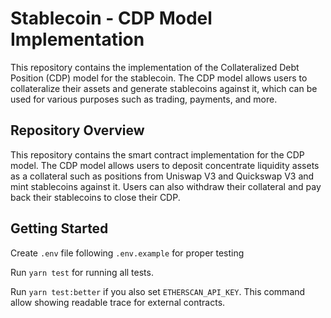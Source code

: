 # Stablecoin - CDP Model Implementation

This repository contains the implementation of the Collateralized Debt Position (CDP) model for the stablecoin. The CDP model allows users to collateralize their assets and generate stablecoins against it, which can be used for various purposes such as trading, payments, and more.

## Repository Overview

This repository contains the smart contract implementation for the CDP model. The CDP model allows users to deposit concentrate liquidity assets as a collateral such as positions from Uniswap V3 and Quickswap V3 and mint stablecoins against it. Users can also withdraw their collateral and pay back their stablecoins to close their CDP.

## Getting Started

Create `.env` file following `.env.example` for proper testing

Run `yarn test` for running all tests.

Run `yarn test:better` if you also set `ETHERSCAN_API_KEY`. This command allow showing readable trace for external contracts.


